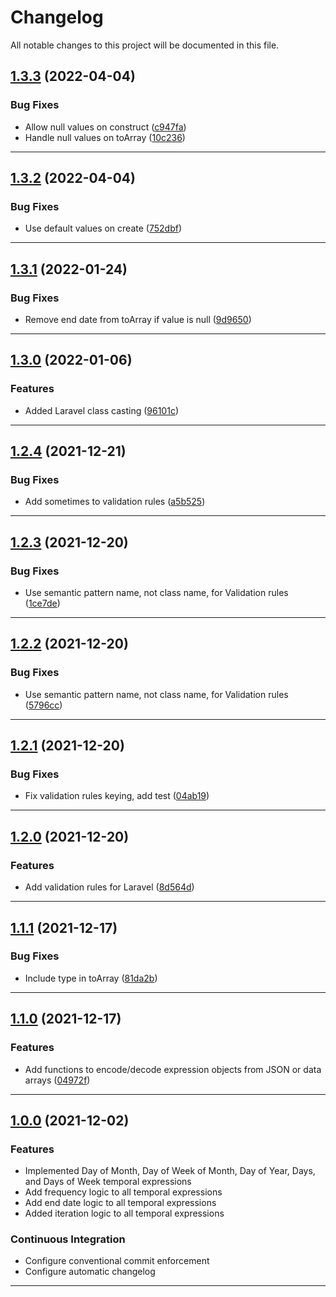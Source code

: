<!--- BEGIN HEADER -->
# Changelog

All notable changes to this project will be documented in this file.
<!--- END HEADER -->

## [1.3.3](https://github.com/vetmoves/com.moves.php.fowler-recurring-events/compare/1.3.2...1.3.3) (2022-04-04)
### Bug Fixes

* Allow null values on construct ([c947fa](https://github.com/vetmoves/com.moves.php.fowler-recurring-events/commit/c947fa504e95f4f0bade8bbb7068f98a77023115))
* Handle null values on toArray ([10c236](https://github.com/vetmoves/com.moves.php.fowler-recurring-events/commit/10c2368e477c903223fbee332dd4e12a0257061d))


---

## [1.3.2](https://github.com/vetmoves/com.moves.php.fowler-recurring-events/compare/1.3.1...1.3.2) (2022-04-04)
### Bug Fixes

* Use default values on create ([752dbf](https://github.com/vetmoves/com.moves.php.fowler-recurring-events/commit/752dbf07ba37dd85b7e405c7f59e4811dbdbd0e6))


---

## [1.3.1](https://github.com/vetmoves/com.moves.php.fowler-recurring-events/compare/1.3.0...1.3.1) (2022-01-24)
### Bug Fixes

* Remove end date from toArray if value is null ([9d9650](https://github.com/vetmoves/com.moves.php.fowler-recurring-events/commit/9d9650de2431dcda4d9525737fd0fad2633911bc))


---

## [1.3.0](https://github.com/vetmoves/com.moves.php.fowler-recurring-events/compare/1.2.4...1.3.0) (2022-01-06)
### Features

* Added Laravel class casting ([96101c](https://github.com/vetmoves/com.moves.php.fowler-recurring-events/commit/96101cf442912958ba15b68c6d82ab7026e9991f))


---

## [1.2.4](https://github.com/vetmoves/com.moves.php.fowler-recurring-events/compare/1.2.3...1.2.4) (2021-12-21)
### Bug Fixes

* Add sometimes to validation rules ([a5b525](https://github.com/vetmoves/com.moves.php.fowler-recurring-events/commit/a5b525e605a6b4be4c0ed42141a2065d44eb49a8))


---

## [1.2.3](https://github.com/vetmoves/com.moves.php.fowler-recurring-events/compare/1.2.2...1.2.3) (2021-12-20)
### Bug Fixes

* Use semantic pattern name, not class name, for Validation rules ([1ce7de](https://github.com/vetmoves/com.moves.php.fowler-recurring-events/commit/1ce7de3ef184e784c95db7fdc4f0fc629bceae2c))


---

## [1.2.2](https://github.com/vetmoves/com.moves.php.fowler-recurring-events/compare/1.2.1...1.2.2) (2021-12-20)
### Bug Fixes

* Use semantic pattern name, not class name, for Validation rules ([5796cc](https://github.com/vetmoves/com.moves.php.fowler-recurring-events/commit/5796ccf262c9c9428be597096fa574dfbc51cf85))


---

## [1.2.1](https://github.com/vetmoves/com.moves.php.fowler-recurring-events/compare/1.2.0...1.2.1) (2021-12-20)
### Bug Fixes

* Fix validation rules keying, add test ([04ab19](https://github.com/vetmoves/com.moves.php.fowler-recurring-events/commit/04ab19c9c588a32b8d4448683176f419b292a333))


---

## [1.2.0](https://github.com/vetmoves/com.moves.php.fowler-recurring-events/compare/1.1.1...1.2.0) (2021-12-20)
### Features

* Add validation rules for Laravel ([8d564d](https://github.com/vetmoves/com.moves.php.fowler-recurring-events/commit/8d564dfe815e64ae16c6b545c15e207476a4dd28))


---

## [1.1.1](https://github.com/vetmoves/com.moves.php.fowler-recurring-events/compare/1.1.0...1.1.1) (2021-12-17)
### Bug Fixes

* Include type in toArray ([81da2b](https://github.com/vetmoves/com.moves.php.fowler-recurring-events/commit/81da2b340a17c32f977a6632d91b4b23735aeb4a))


---

## [1.1.0](https://github.com/vetmoves/com.moves.php.fowler-recurring-events/compare/1.0.0...1.1.0) (2021-12-17)
### Features

* Add functions to encode/decode expression objects from JSON or data arrays ([04972f](https://github.com/vetmoves/com.moves.php.fowler-recurring-events/commit/04972ff71088342cbe0aa1443d2c5c0045fec247))


---

## [1.0.0](https://github.com/vetmoves/com.moves.php.fowler-recurring-events/compare/0.0.0...1.0.0) (2021-12-02)
### Features

* Implemented Day of Month, Day of Week of Month, Day of Year, Days, and Days of Week temporal expressions
* Add frequency logic to all temporal expressions
* Add end date logic to all temporal expressions
* Added iteration logic to all temporal expressions

### Continuous Integration

* Configure conventional commit enforcement
* Configure automatic changelog

---
